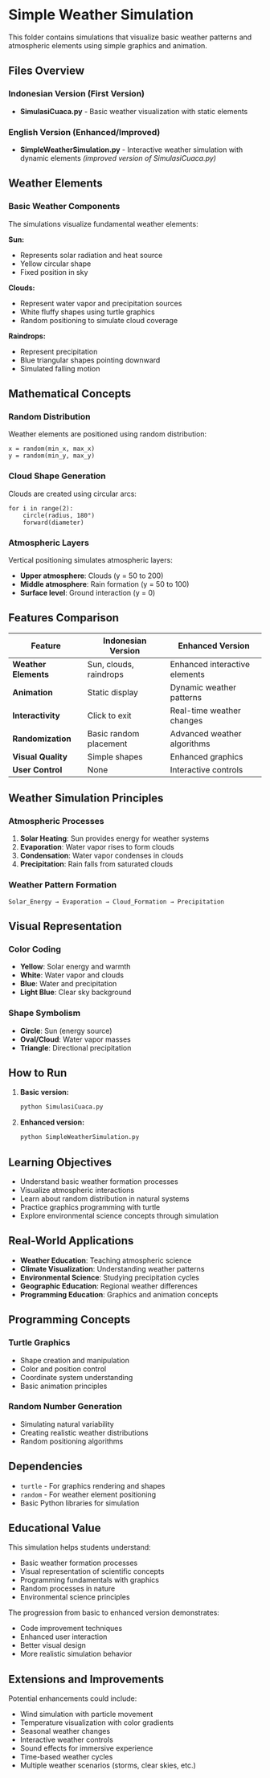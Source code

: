 # Simple Weather Simulation

This folder contains simulations that visualize basic weather patterns and atmospheric elements using simple graphics and animation.

## Files Overview

### Indonesian Version (First Version)
- **SimulasiCuaca.py** - Basic weather visualization with static elements

### English Version (Enhanced/Improved)
- **SimpleWeatherSimulation.py** - Interactive weather simulation with dynamic elements *(improved version of SimulasiCuaca.py)*

## Weather Elements

### Basic Weather Components
The simulations visualize fundamental weather elements:

**Sun:**
- Represents solar radiation and heat source
- Yellow circular shape
- Fixed position in sky

**Clouds:**
- Represent water vapor and precipitation sources
- White fluffy shapes using turtle graphics
- Random positioning to simulate cloud coverage

**Raindrops:**
- Represent precipitation
- Blue triangular shapes pointing downward
- Simulated falling motion

## Mathematical Concepts

### Random Distribution
Weather elements are positioned using random distribution:
```
x = random(min_x, max_x)
y = random(min_y, max_y)
```

### Cloud Shape Generation
Clouds are created using circular arcs:
```
for i in range(2):
    circle(radius, 180°)
    forward(diameter)
```

### Atmospheric Layers
Vertical positioning simulates atmospheric layers:
- **Upper atmosphere**: Clouds (y = 50 to 200)
- **Middle atmosphere**: Rain formation (y = 50 to 100)
- **Surface level**: Ground interaction (y = 0)

## Features Comparison

| Feature | Indonesian Version | Enhanced Version |
|---------|-------------------|------------------|
| **Weather Elements** | Sun, clouds, raindrops | Enhanced interactive elements |
| **Animation** | Static display | Dynamic weather patterns |
| **Interactivity** | Click to exit | Real-time weather changes |
| **Randomization** | Basic random placement | Advanced weather algorithms |
| **Visual Quality** | Simple shapes | Enhanced graphics |
| **User Control** | None | Interactive controls |

## Weather Simulation Principles

### Atmospheric Processes
1. **Solar Heating**: Sun provides energy for weather systems
2. **Evaporation**: Water vapor rises to form clouds
3. **Condensation**: Water vapor condenses in clouds
4. **Precipitation**: Rain falls from saturated clouds

### Weather Pattern Formation
```
Solar_Energy → Evaporation → Cloud_Formation → Precipitation
```

## Visual Representation

### Color Coding
- **Yellow**: Solar energy and warmth
- **White**: Water vapor and clouds
- **Blue**: Water and precipitation
- **Light Blue**: Clear sky background

### Shape Symbolism
- **Circle**: Sun (energy source)
- **Oval/Cloud**: Water vapor masses
- **Triangle**: Directional precipitation

## How to Run

1. **Basic version:**
   ```bash
   python SimulasiCuaca.py
   ```

2. **Enhanced version:**
   ```bash
   python SimpleWeatherSimulation.py
   ```

## Learning Objectives

- Understand basic weather formation processes
- Visualize atmospheric interactions
- Learn about random distribution in natural systems
- Practice graphics programming with turtle
- Explore environmental science concepts through simulation

## Real-World Applications

- **Weather Education**: Teaching atmospheric science
- **Climate Visualization**: Understanding weather patterns
- **Environmental Science**: Studying precipitation cycles
- **Geographic Education**: Regional weather differences
- **Programming Education**: Graphics and animation concepts

## Programming Concepts

### Turtle Graphics
- Shape creation and manipulation
- Color and position control
- Coordinate system understanding
- Basic animation principles

### Random Number Generation
- Simulating natural variability
- Creating realistic weather distributions
- Random positioning algorithms

## Dependencies

- `turtle` - For graphics rendering and shapes
- `random` - For weather element positioning
- Basic Python libraries for simulation

## Educational Value

This simulation helps students understand:
- Basic weather formation processes
- Visual representation of scientific concepts
- Programming fundamentals with graphics
- Random processes in nature
- Environmental science principles

The progression from basic to enhanced version demonstrates:
- Code improvement techniques
- Enhanced user interaction
- Better visual design
- More realistic simulation behavior

## Extensions and Improvements

Potential enhancements could include:
- Wind simulation with particle movement
- Temperature visualization with color gradients
- Seasonal weather changes
- Interactive weather controls
- Sound effects for immersive experience
- Time-based weather cycles
- Multiple weather scenarios (storms, clear skies, etc.)